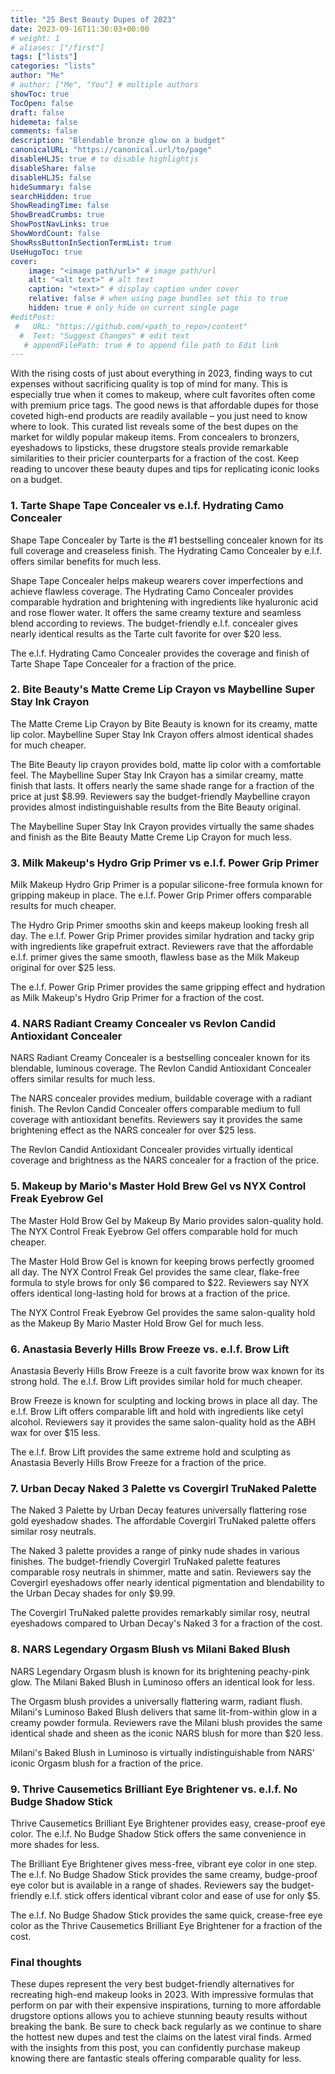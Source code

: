 ```yaml
---
title: "25 Best Beauty Dupes of 2023"
date: 2023-09-16T11:30:03+00:00
# weight: 1
# aliases: ["/first"]
tags: ["lists"]
categories: "lists"
author: "Me"
# author: ["Me", "You"] # multiple authors
showToc: true
TocOpen: false
draft: false
hidemeta: false
comments: false
description: "Blendable bronze glow on a budget"
canonicalURL: "https://canonical.url/to/page"
disableHLJS: true # to disable highlightjs
disableShare: false
disableHLJS: false
hideSummary: false
searchHidden: true
ShowReadingTime: false
ShowBreadCrumbs: true
ShowPostNavLinks: true
ShowWordCount: false
ShowRssButtonInSectionTermList: true
UseHugoToc: true
cover:
    image: "<image path/url>" # image path/url
    alt: "<alt text>" # alt text
    caption: "<text>" # display caption under cover
    relative: false # when using page bundles set this to true
    hidden: true # only hide on current single page
#editPost:
 #   URL: "https://github.com/<path_to_repo>/content"
  #  Text: "Suggest Changes" # edit text
   # appendFilePath: true # to append file path to Edit link
---
```



With the rising costs of just about everything in 2023, finding ways to cut expenses without sacrificing quality is top of mind for many. This is especially true when it comes to makeup, where cult favorites often come with premium price tags. The good news is that affordable dupes for those coveted high-end products are readily available – you just need to know where to look. This curated list reveals some of the best dupes on the market for wildly popular makeup items. From concealers to bronzers, eyeshadows to lipsticks, these drugstore steals provide remarkable similarities to their pricier counterparts for a fraction of the cost. Keep reading to uncover these beauty dupes and tips for replicating iconic looks on a budget.



### 1. Tarte Shape Tape Concealer vs e.l.f. Hydrating Camo Concealer

Shape Tape Concealer by Tarte is the #1 bestselling concealer known for its full coverage and creaseless finish. The Hydrating Camo Concealer by e.l.f. offers similar benefits for much less.

Shape Tape Concealer helps makeup wearers cover imperfections and achieve flawless coverage. The Hydrating Camo Concealer provides comparable hydration and brightening with ingredients like hyaluronic acid and rose flower water. It offers the same creamy texture and seamless blend according to reviews. The budget-friendly e.l.f. concealer gives nearly identical results as the Tarte cult favorite for over $20 less.

The e.l.f. Hydrating Camo Concealer provides the coverage and finish of Tarte Shape Tape Concealer for a fraction of the price.

### 2. Bite Beauty's Matte Creme Lip Crayon vs Maybelline Super Stay Ink Crayon

The Matte Creme Lip Crayon by Bite Beauty is known for its creamy, matte lip color. Maybelline Super Stay Ink Crayon offers almost identical shades for much cheaper.

The Bite Beauty lip crayon provides bold, matte lip color with a comfortable feel. The Maybelline Super Stay Ink Crayon has a similar creamy, matte finish that lasts. It offers nearly the same shade range for a fraction of the price at just $8.99. Reviewers say the budget-friendly Maybelline crayon provides almost indistinguishable results from the Bite Beauty original.

The Maybelline Super Stay Ink Crayon provides virtually the same shades and finish as the Bite Beauty Matte Creme Lip Crayon for much less.

### 3. Milk Makeup's Hydro Grip Primer vs e.l.f. Power Grip Primer
Milk Makeup Hydro Grip Primer is a popular silicone-free formula known for gripping makeup in place. The e.l.f. Power Grip Primer offers comparable results for much cheaper.

The Hydro Grip Primer smooths skin and keeps makeup looking fresh all day. The e.l.f. Power Grip Primer provides similar hydration and tacky grip with ingredients like grapefruit extract. Reviewers rave that the affordable e.l.f. primer gives the same smooth, flawless base as the Milk Makeup original for over $25 less. 

The e.l.f. Power Grip Primer provides the same gripping effect and hydration as Milk Makeup's Hydro Grip Primer for a fraction of the cost.

### 4. NARS Radiant Creamy Concealer vs Revlon Candid Antioxidant Concealer
NARS Radiant Creamy Concealer is a bestselling concealer known for its blendable, luminous coverage. The Revlon Candid Antioxidant Concealer offers similar results for much less.

The NARS concealer provides medium, buildable coverage with a radiant finish. The Revlon Candid Concealer offers comparable medium to full coverage with antioxidant benefits. Reviewers say it provides the same brightening effect as the NARS concealer for over $25 less.

The Revlon Candid Antioxidant Concealer provides virtually identical coverage and brightness as the NARS concealer for a fraction of the price.

### 5. Makeup by Mario's Master Hold Brew Gel vs NYX Control Freak Eyebrow Gel
The Master Hold Brow Gel by Makeup By Mario provides salon-quality hold. The NYX Control Freak Eyebrow Gel offers comparable hold for much cheaper.

The Master Hold Brow Gel is known for keeping brows perfectly groomed all day. The NYX Control Freak Gel provides the same clear, flake-free formula to style brows for only $6 compared to $22. Reviewers say NYX offers identical long-lasting hold for brows at a fraction of the price.

The NYX Control Freak Eyebrow Gel provides the same salon-quality hold as the Makeup By Mario Master Hold Brow Gel for much less.

### 6. Anastasia Beverly Hills Brow Freeze vs. e.l.f. Brow Lift
Anastasia Beverly Hills Brow Freeze is a cult favorite brow wax known for its strong hold. The e.l.f. Brow Lift provides similar hold for much cheaper.

Brow Freeze is known for sculpting and locking brows in place all day. The e.l.f. Brow Lift offers comparable lift and hold with ingredients like cetyl alcohol. Reviewers say it provides the same salon-quality hold as the ABH wax for over $15 less.

The e.l.f. Brow Lift provides the same extreme hold and sculpting as Anastasia Beverly Hills Brow Freeze for a fraction of the price.

### 7. Urban Decay Naked 3 Palette vs Covergirl TruNaked Palette
The Naked 3 Palette by Urban Decay features universally flattering rose gold eyeshadow shades. The affordable Covergirl TruNaked palette offers similar rosy neutrals.

The Naked 3 palette provides a range of pinky nude shades in various finishes. The budget-friendly Covergirl TruNaked palette features comparable rosy neutrals in shimmer, matte and satin. Reviewers say the Covergirl eyeshadows offer nearly identical pigmentation and blendability to the Urban Decay shades for only $9.99.

The Covergirl TruNaked palette provides remarkably similar rosy, neutral eyeshadows compared to Urban Decay's Naked 3 for a fraction of the cost.

### 8. NARS Legendary Orgasm Blush vs Milani Baked Blush
NARS Legendary Orgasm blush is known for its brightening peachy-pink glow. The Milani Baked Blush in Luminoso offers an identical look for less.

The Orgasm blush provides a universally flattering warm, radiant flush. Milani's Luminoso Baked Blush delivers that same lit-from-within glow in a creamy powder formula. Reviewers rave the Milani blush provides the same identical shade and sheen as the iconic NARS blush for more than $20 less.

Milani's Baked Blush in Luminoso is virtually indistinguishable from NARS' iconic Orgasm blush for a fraction of the price.

### 9. Thrive Causemetics Brilliant Eye Brightener vs. e.l.f. No Budge Shadow Stick
Thrive Causemetics Brilliant Eye Brightener provides easy, crease-proof eye color. The e.l.f. No Budge Shadow Stick offers the same convenience in more shades for less.

The Brilliant Eye Brightener gives mess-free, vibrant eye color in one step. The e.l.f. No Budge Shadow Stick provides the same creamy, budge-proof eye color but is available in a range of shades. Reviewers say the budget-friendly e.l.f. stick offers identical vibrant color and ease of use for only $5.

The e.l.f. No Budge Shadow Stick provides the same quick, crease-free eye color as the Thrive Causemetics Brilliant Eye Brightener for a fraction of the cost.




### Final thoughts

These dupes represent the very best budget-friendly alternatives for recreating high-end makeup looks in 2023. With impressive formulas that perform on par with their expensive inspirations, turning to more affordable drugstore options allows you to achieve stunning beauty results without breaking the bank. Be sure to check back regularly as we continue to share the hottest new dupes and test the claims on the latest viral finds. Armed with the insights from this post, you can confidently purchase makeup knowing there are fantastic steals offering comparable quality for less.